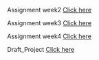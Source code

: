 Assignment week2  [Click here](Assignment_1.html)

Assignment week3  [Click here](Assignment3.html) 

Assignment week4  [Click here](Assignment_4.html) 

Draft_Project [Click here](Project2.html)
